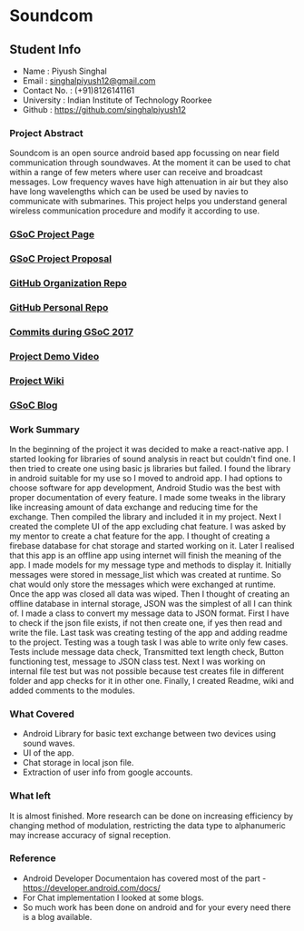# Soundcom

## Student Info
* Name : Piyush Singhal
* Email : singhalpiyush12@gmail.com
* Contact No. : (+91)8126141161
* University : Indian Institute of Technology Roorkee
* Github : https://github.com/singhalpiyush12


### Project Abstract
Soundcom is an open source android based app focussing on near field communication through soundwaves. At the moment it can be used to chat within a range of few meters where user can receive and broadcast messages. Low frequency waves have high attenuation in air but they also have long wavelengths which can be used be used by navies to communicate with submarines. This project helps you understand general wireless communication procedure and modify it according to use.


### [GSoC Project Page](https://summerofcode.withgoogle.com/projects/#4619289777143808)

### [GSoC Project Proposal](https://docs.google.com/document/d/1qIofVVXrrT2igRucCMwTHAL9sJZPFY692SvkAqaPlaY/edit?usp=sharing)

### [GitHub Organization Repo](https://github.com/scorelab/soundcom)

### [GitHub Personal Repo](http://github.com/singhalpiyush12/soundcom)

### [Commits during GSoC 2017](https://github.com/singhalpiyush12/soundcom/commits/master)

### [Project Demo Video](https://drive.google.com/file/d/1QSEJx1tP35t-_ZtvqYZ-KsA3ZNMTRbLB/view?usp=sharing)

### [Project Wiki](http://github.com/scorelab/soundcom/wiki)

### [GSoC Blog](https://medium.com/@piyushsinghal/gsoc18-with-sustainable-computing-research-score-lab-6ebe42635a05)

### Work Summary
In the beginning of the project it was decided to make a react-native app. I started looking for libraries of sound analysis in react but couldn't find one. I then tried to create one using basic js libraries but failed. I found the library in android suitable for my use so I moved to android app. I had options to choose software for app development, Android Studio was the best with proper documentation of every feature. I made some tweaks in the library like increasing amount of data exchange and reducing time for the exchange. Then compiled the library and included it in my project. Next I created the complete UI of the app excluding chat feature. I was asked by my mentor to create a chat feature for the app. I thought of creating a firebase database for chat storage and started working on it. Later I realised that this app is an offline app using internet will finish the meaning of the app. I made models for my message type and methods to display it. Initially messages were stored in message_list which was created at runtime. So chat would only store the messages which were exchanged at runtime. Once the app was closed all data was wiped. Then I thought of creating an offline database in internal storage, JSON was the simplest of all I can think of. I made a class to convert my message data to JSON format. First I have to check if the json file exists, if not then create one, if yes then read and write the file. Last task was creating testing of the app and adding readme to the project. Testing was a tough task I was able to write only few cases. Tests include message data check, Transmitted text length check, Button functioning test, message to JSON class test. Next I was working on internal file test but was not possible because test creates file in different folder and app checks for it in other one. Finally, I created Readme, wiki and added comments to the modules.

### What Covered
* Android Library for basic text exchange between two devices using sound waves.
* UI of the app.
* Chat storage in local json file.
* Extraction of user info from google accounts.

### What left
It is almost finished. More research can be done on increasing efficiency by changing method of modulation, restricting the data type to alphanumeric may increase accuracy of signal reception.   

### Reference
* Android Developer Documentaion has covered most of the part - https://developer.android.com/docs/
* For Chat implementation I looked at some blogs.
* So much work has been done on android and for your every need there is a blog available.

